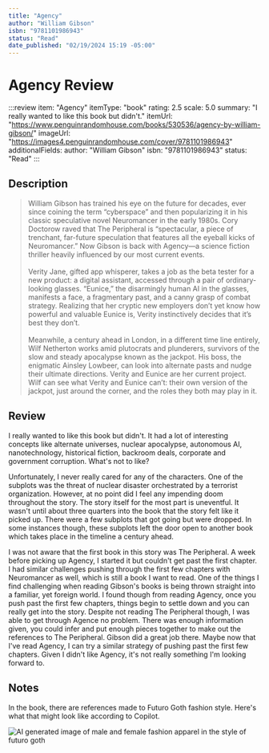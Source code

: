 ```yaml
---
title: "Agency"
author: "William Gibson"
isbn: "9781101986943"
status: "Read"
date_published: "02/19/2024 15:19 -05:00"
---
```


# Agency Review

:::review
item: "Agency"
itemType: "book"
rating: 2.5
scale: 5.0
summary: "I really wanted to like this book but didn't."
itemUrl: "https://www.penguinrandomhouse.com/books/530536/agency-by-william-gibson/"
imageUrl: "https://images4.penguinrandomhouse.com/cover/9781101986943"
additionalFields:
  author: "William Gibson"
  isbn: "9781101986943"
  status: "Read"
:::

## Description

> William Gibson has trained his eye on the future for decades, ever since coining the term “cyberspace” and then popularizing it in his classic speculative novel Neuromancer in the early 1980s. Cory Doctorow raved that The Peripheral is “spectacular, a piece of trenchant, far-future speculation that features all the eyeball kicks of Neuromancer.” Now Gibson is back with Agency—a science fiction thriller heavily influenced by our most current events.  
> <br>
> Verity Jane, gifted app whisperer, takes a job as the beta tester for a new product: a digital assistant, accessed through a pair of ordinary-looking glasses. “Eunice,” the disarmingly human AI in the glasses, manifests a face, a fragmentary past, and a canny grasp of combat strategy. Realizing that her cryptic new employers don’t yet know how powerful and valuable Eunice is, Verity instinctively decides that it’s best they don’t.  
> <br>
> Meanwhile, a century ahead in London, in a different time line entirely, Wilf Netherton works amid plutocrats and plunderers, survivors of the slow and steady apocalypse known as the jackpot. His boss, the enigmatic Ainsley Lowbeer, can look into alternate pasts and nudge their ultimate directions. Verity and Eunice are her current project. Wilf can see what Verity and Eunice can’t: their own version of the jackpot, just around the corner, and the roles they both may play in it. 

## Review

I really wanted to like this book but didn't. It had a lot of interesting concepts like alternate universes, nuclear apocalypse, autonomous AI, nanotechnology, historical fiction, backroom deals, corporate and government corruption. What's not to like? 

Unfortunately, I never really cared for any of the characters. One of the subplots was the threat of nuclear disaster orchestrated by a terrorist organization. However, at no point did I feel any impending doom throughout the story. The story itself for the most part is uneventful. It wasn't until about three quarters into the book that the story felt like it picked up. There were a few subplots that got going but were dropped. In some instances though, these subplots left the door open to another book which takes place in the timeline a century ahead.  

I was not aware that the first book in this story was The Peripheral. A week before picking up Agency, I started it but couldn't get past the first chapter. I had similar challenges pushing through the first few chapters with Neuromancer as well, which is still a book I want to read. One of the things I find challenging when reading Gibson's books is being thrown straight into a familiar, yet foreign world. I found though from reading Agency, once you push past the first few chapters, things begin to settle down and you can really get into the story. Despite not reading The Peripheral though, I was able to get through Agence no problem. There was enough information given, you could infer and put enough pieces together to make out the references to The Peripheral. Gibson did a great job there. Maybe now that I've read Agency, I can try a similar strategy of pushing past the first few chapters. Given I didn't like Agency, it's not really something I'm looking forward to.

## Notes

In the book, there are references made to Futuro Goth fashion style. Here's what that might look like according to Copilot.

![AI generated image of male and female fashion apparel in the style of futuro goth](https://github.com/lqdev/luisquintanilla.me/assets/11130940/6f48ef77-6fff-4e2f-87c0-d3ad59761859)